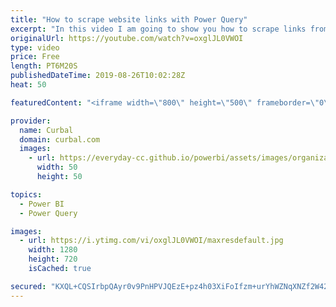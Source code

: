 ```yaml
---
title: "How to scrape website links with Power Query"
excerpt: "In this video I am going to show you how to scrape links from websites with a simple line of code. #curbal #powerquery #powerbi  The trick is from Chris blog here:https://blog.crossjoin.co.uk/2018/08/30/power-bi-extract-urls-web-page/ Here you can download all the pbix files: https://curbal.com/donwload-center"
originalUrl: https://youtube.com/watch?v=oxglJL0VWOI
type: video
price: Free
length: PT6M20S
publishedDateTime: 2019-08-26T10:02:28Z
heat: 50

featuredContent: "<iframe width=\"800\" height=\"500\" frameborder=\"0\" src=\"https://www.youtube.com/embed/oxglJL0VWOI\" allow=\"accelerometer; autoplay; encrypted-media; gyroscope; picture-in-picture\" allowfullscreen></iframe>"

provider:
  name: Curbal
  domain: curbal.com
  images:
    - url: https://everyday-cc.github.io/powerbi/assets/images/organizations/curbal.com-50x50.jpg
      width: 50
      height: 50

topics:
  - Power BI
  - Power Query

images:
  - url: https://i.ytimg.com/vi/oxglJL0VWOI/maxresdefault.jpg
    width: 1280
    height: 720
    isCached: true

secured: "KXQL+CQSIrbpQAyr0v9PnHPVJQEzE+pz4h03XiFoIfzm+urYhWZNqXNZf2W423NDSlHo+WXNRvWKnIFP1dInidJdfyBkzquvnP7TxzhlsdOY62CJARXHhhjHMsRv3CgPQIYrJcBQklgv9fExPXhgS7XQIRUEYGNshWaScNFx8vm+FdWQwIZhDLTXF7YWPM8Lszz4ii4dZWRvUzFRBrQE0kKwHYj80DySbEOBnMy6o/LmsFWPjvRcN7uLx1a3Rq75HLjUD6y6NJuYAvibckD8KguiIr7SwS9byro2uRH7Zu1lQbV+H97qm2LVwgRImSYhlAbrRCF+LzMs6l8wOVXjYKuq2BtEzTiRpGCDK6LByx01gIWu5pzeBq+V5skPMe7XUIYOwieTr1WZjy8QkEr6jy+y+OkbKfyGa0xldkul3d8=;whFrGB3Fs4cqZ4kKlIHgGw=="
---
```


